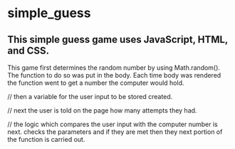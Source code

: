 # simple_guess


## This simple guess game uses JavaScript, HTML, and CSS.


This game first determines the random number by using Math.random(). The function to do so was put in the body. Each time body was rendered the function went to get a number the computer would hold.  

// then a variable for the user input to be stored created. 

// next the user is told on the page how many attempts they had.

// the logic which compares the user input with the computer number is next. checks the parameters and if they are met then they next portion of the function is carried out. 
